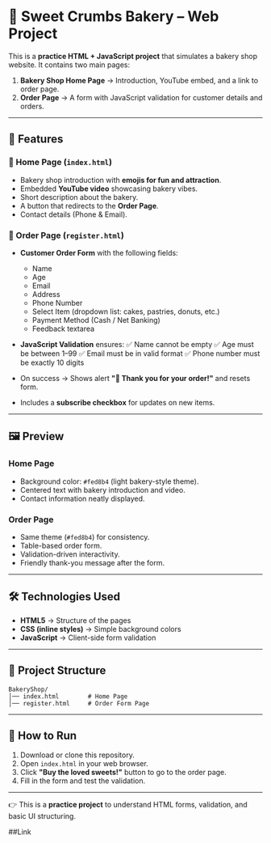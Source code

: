 
# 🥯 Sweet Crumbs Bakery – Web Project

This is a **practice HTML + JavaScript project** that simulates a bakery shop website.
It contains two main pages:

1. **Bakery Shop Home Page** → Introduction, YouTube embed, and a link to order page.
2. **Order Page** → A form with JavaScript validation for customer details and orders.

---

## 📌 Features

### 🍪 Home Page (`index.html`)

* Bakery shop introduction with **emojis for fun and attraction**.
* Embedded **YouTube video** showcasing bakery vibes.
* Short description about the bakery.
* A button that redirects to the **Order Page**.
* Contact details (Phone & Email).

### 🍰 Order Page (`register.html`)

* **Customer Order Form** with the following fields:

  * Name
  * Age
  * Email
  * Address
  * Phone Number
  * Select Item (dropdown list: cakes, pastries, donuts, etc.)
  * Payment Method (Cash / Net Banking)
  * Feedback textarea

* **JavaScript Validation** ensures:
  ✅ Name cannot be empty
  ✅ Age must be between 1–99
  ✅ Email must be in valid format
  ✅ Phone number must be exactly 10 digits

* On success → Shows alert **"🎉 Thank you for your order!"** and resets form.

* Includes a **subscribe checkbox** for updates on new items.

---

## 🖼️ Preview

### Home Page

* Background color: `#fed8b4` (light bakery-style theme).
* Centered text with bakery introduction and video.
* Contact information neatly displayed.

### Order Page

* Same theme (`#fed8b4`) for consistency.
* Table-based order form.
* Validation-driven interactivity.
* Friendly thank-you message after the form.

---

## 🛠️ Technologies Used

* **HTML5** → Structure of the pages
* **CSS (inline styles)** → Simple background colors
* **JavaScript** → Client-side form validation

---

## 📂 Project Structure

```
BakeryShop/
│── index.html        # Home Page
│── register.html     # Order Form Page
```

---

## 🚀 How to Run

1. Download or clone this repository.
2. Open `index.html` in your web browser.
3. Click **"Buy the loved sweets!"** button to go to the order page.
4. Fill in the form and test the validation.

---


👉 This is a **practice project** to understand HTML forms, validation, and basic UI structuring.

##Link
